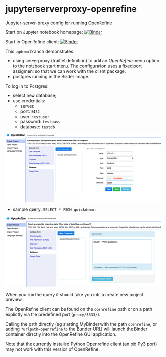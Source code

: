 # jupyterserverproxy-openrefine
Jupyter-server-proxy config for running OpenRefine

Start on Jupyter notebook homepage: [![Binder](https://mybinder.org/badge_logo.svg)](https://mybinder.org/v2/gh/psychemedia/jupyterserverproxy-openrefine/pgdemo)

Start in OpenRefine client: [![Binder](https://mybinder.org/badge_logo.svg)](https://mybinder.org/v2/gh/psychemedia/jupyterserverproxy-openrefine/pgdemo?urlpath=openrefine)

This `pgdemo` branch demonstrates:

- using serverproxy (traitlet definition) to add an *OpenRefine* menu option to the notebook start menu. The configuration uses a fixed port assigment so that we can work with the client package.
- postgres running in the Binder image.

To log in to Postgres:

- select new database;
- use credentials:
  - server: 
  - port: `5432`
  - user: `testuser`
  - password: `testpass`
  - database: `testdb`
  
  
![](images/OpenRefine-db.png)

  - sample query: `SELECT * FROM quickdemo;`
  
![](images/OpenRefine-db2.png) 

When you run the query it should take you into a create new project preview.
  

The OpenRefine client can be found on the `openrefine` path or on a path explictly via the predefined port (`proxy/3333/`).

Calling the path directly (eg starting MyBinder with the path `openrefine`, or adding `?urlpath=openrefine` to the Bunder URL) will launch the Binder container directly into the OpenRefine GUI application.

Note that the currently installed Python Openrefine client (an old Py3 port) may not work with this version of OpenRefine.
